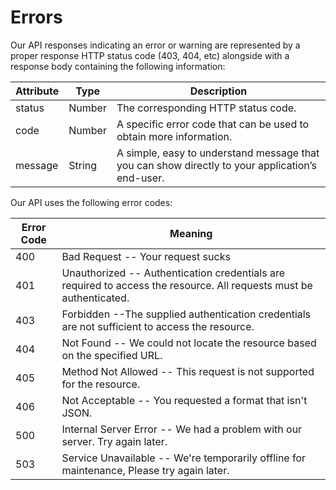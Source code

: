 # Errors

Our API responses indicating an error or warning are represented by a proper response HTTP status code (403, 404, etc) alongside with a response body containing the following information:

Attribute	| Type | Description
--------- | ---- | ------------
status |	Number | The corresponding HTTP status code.
code |	Number | A specific error code that can be used to obtain more information.
message	| String | A simple, easy to understand message that you can show directly to your application’s end-user.

Our API uses the following error codes:

Error Code | Meaning
---------- | -------
400 | Bad Request -- Your request sucks
401 | Unauthorized -- Authentication credentials are required to access the resource. All requests must be authenticated.
403 | Forbidden --The supplied authentication credentials are not sufficient to access the resource.
404 | Not Found -- We could not locate the resource based on the specified URL.
405 | Method Not Allowed -- This request is not supported for the resource.
406 | Not Acceptable -- You requested a format that isn't JSON.
500 | Internal Server Error -- We had a problem with our server. Try again later.
503 | Service Unavailable -- We're temporarily offline for maintenance, Please try again later.
